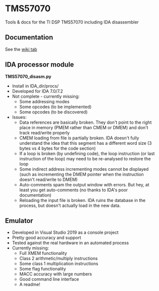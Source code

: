 # TMS57070
Tools &amp; docs for the TI DSP TMS57070 including IDA disassembler

## Documentation
See the [wiki tab](https://github.com/Prehistoricman/TMS57070/wiki)


## IDA processor module
**TMS57070_disasm.py**
  * Install in IDA_dir/procs/
  * Developed for IDA 7.0/7.2
  * Not complete - currently missing:
    * Some addressing modes
    * Some opcodes (to be implemented)
    * Some opcodes (to be discovered)
  * Issues:
    * Data references are basically broken. They don't point to the right place in memory (PMEM rather than CMEM or DMEM) and don't track read/write properly
    * CMEM loading from file is partially broken. IDA doesn't fully understand the idea that this segment has a different word size (3 bytes vs 4 bytes for the code section)
    * If a loop is broken (by undefining code), the loop instruction (or last instruction of the loop) may need to be re-analysed to restore the loop
    * Some indirect address incrementing modes cannot be displayed (such as incrementing the DMEM pointer when the instruction doesn't read/write to DMEM)
    * Auto-comments spam the output window with errors. But hey, at least you get auto-comments (no thanks to IDA's poor documentation)
    * Reloading the input file is broken. IDA ruins the database in the process, but doesn't actually load in the new data.

## Emulator
* Developed in Visual Studio 2019 as a console project
* Pretty good accuracy and support
* Tested against the real hardware in an automated process
* Currently missing:
  * Full XMEM functionality
  * Class 2 arithmetic/multiply instructions
  * Some class 1 multiplication instructions
  * Some flag functionality
  * MACC accuracy with large numbers
  * Good command line interface
  * A readme!

